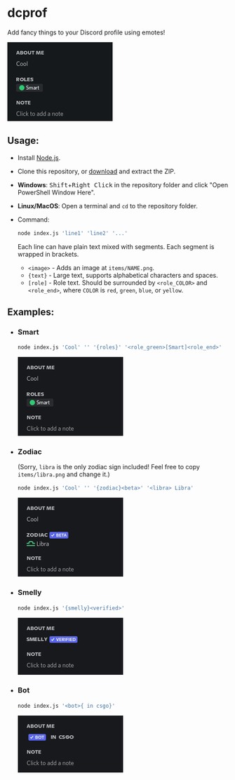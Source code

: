 # dcprof

Add fancy things to your Discord profile using emotes!

![examples](res/examples.gif)

## Usage:

- Install [Node.js](https://nodejs.org/en/).
- Clone this repository, or [download](https://github.com/nathanfranke/dcprof/archive/refs/heads/main.zip) and extract the ZIP.
- **Windows**: <kbd>Shift</kbd>+<kbd>Right Click</kbd> in the repository folder and click "Open PowerShell Window Here".
- **Linux/MacOS**: Open a terminal and `cd` to the repository folder.
- Command:
  ```sh
  node index.js 'line1' 'line2' '...'
  ```
  
  Each line can have plain text mixed with segments. Each segment is wrapped in brackets.
  - `<image>` - Adds an image at `items/NAME.png`.
  - `{text}` - Large text, supports alphabetical characters and spaces.
  - `[role]` - Role text. Should be surrounded by `<role_COLOR>` and `<role_end>`, where `COLOR` is `red`, `green`, `blue`, or `yellow`.

## Examples:

- ### Smart
  ```sh
  node index.js 'Cool' '' '{roles}' '<role_green>[Smart]<role_end>'
  ```
  ![smart role example](res/smart.png)

- ### Zodiac
  (Sorry, `libra` is the only zodiac sign included! Feel free to copy `items/libra.png` and change it.)<br>
  ```sh
  node index.js 'Cool' '' '{zodiac}<beta>' '<libra> Libra'
  ```
  ![zodiac example](res/zodiac.png)

- ### Smelly
  ```sh
  node index.js '{smelly}<verified>'
  ```
  ![smelly example](res/smelly.png)

- ### Bot
  ```sh
  node index.js '<bot>{ in csgo}'
  ```
  ![bot example](res/bot.png)
